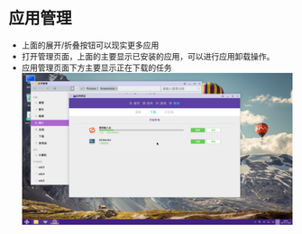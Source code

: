 # 应用管理
- 上面的展开/折叠按钮可以现实更多应用
- 打开管理页面，上面的主要显示已安装的应用，可以进行应用卸载操作。
- 应用管理页面下方主要显示正在下载的任务
![](../pic/soft/appS_guanli.png)
